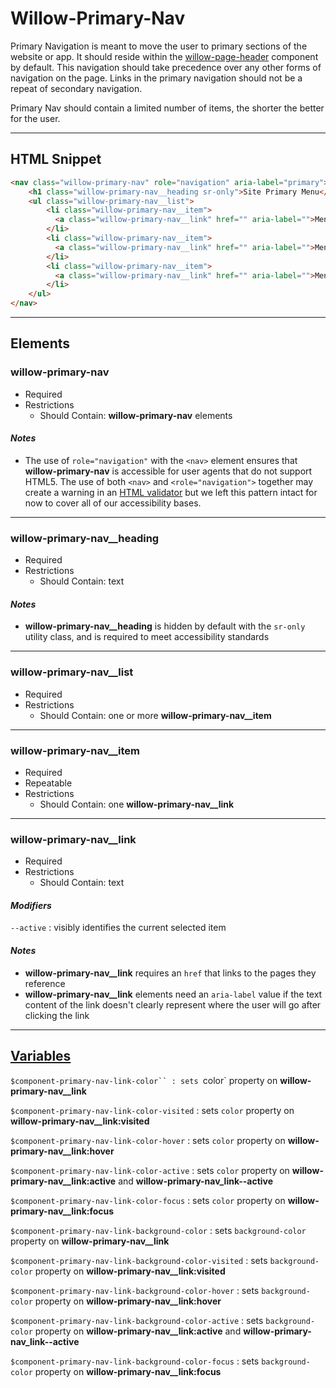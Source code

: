 # **Willow-Primary-Nav**

Primary Navigation is meant to move the user to primary sections of the website or app. It should reside within the [willow-page-header](../page-header) component by default. This navigation should take precedence over any other forms of navigation on the page. Links in the primary navigation should not be a repeat of secondary navigation.

Primary Nav should contain a limited number of items, the shorter the better for the user.

---

## HTML Snippet

```html
<nav class="willow-primary-nav" role="navigation" aria-label="primary">
    <h1 class="willow-primary-nav__heading sr-only">Site Primary Menu</h1>
    <ul class="willow-primary-nav__list">
        <li class="willow-primary-nav__item">
          <a class="willow-primary-nav__link" href="" aria-label="">Menu Item 1</a>
        </li>
        <li class="willow-primary-nav__item">
          <a class="willow-primary-nav__link" href="" aria-label="">Menu Item 2</a>
        </li>
        <li class="willow-primary-nav__item">
          <a class="willow-primary-nav__link" href="" aria-label="">Menu Item 3</a>
        </li>
    </ul>
</nav>
```

---

## Elements

### willow-primary-nav

- Required
- Restrictions
  - Should Contain: **willow-primary-nav** elements

#### _Notes_

- The use of `role="navigation"` with the `<nav>` element ensures that **willow-primary-nav** is accessible for user agents that do not support HTML5. The use of both `<nav>` and `<role="navigation">` together may create a warning in an [HTML validator](https://validator.w3.org/) but we left this pattern intact for now to cover all of our accessibility bases.

---

### willow-primary-nav__heading

- Required
- Restrictions
  - Should Contain: text

#### _Notes_

- **willow-primary-nav__heading** is hidden by default with the `sr-only` utility class, and is required to meet accessibility standards

---

### willow-primary-nav__list

- Required
- Restrictions
  - Should Contain: one or more **willow-primary-nav__item**

---

### willow-primary-nav__item

- Required
- Repeatable
- Restrictions
  - Should Contain: one **willow-primary-nav__link**

---

### willow-primary-nav__link

- Required
- Restrictions
  - Should Contain: text

#### _Modifiers_

`--active` : visibly identifies the current selected item

#### _Notes_

- **willow-primary-nav__link** requires an `href` that links to the pages they reference
- **willow-primary-nav__link** elements need an `aria-label` value if the text content of the link doesn't clearly represent where the user will go after clicking the link

---

## [Variables](./styles/_default-variables.scss)

`$component-primary-nav-link-color`` : sets `color` property on **willow-primary-nav__link**

`$component-primary-nav-link-color-visited` : sets `color` property on **willow-primary-nav__link:visited**

`$component-primary-nav-link-color-hover` : sets `color` property on **willow-primary-nav__link:hover**

`$component-primary-nav-link-color-active` : sets `color` property on **willow-primary-nav__link:active** and **willow-primary-nav_link--active**

`$component-primary-nav-link-color-focus` : sets `color` property on **willow-primary-nav__link:focus**

`$component-primary-nav-link-background-color` : sets `background-color` property on **willow-primary-nav__link**

`$component-primary-nav-link-background-color-visited` : sets `background-color` property on **willow-primary-nav__link:visited**

`$component-primary-nav-link-background-color-hover` : sets `background-color` property on **willow-primary-nav__link:hover**

`$component-primary-nav-link-background-color-active` : sets `background-color` property on **willow-primary-nav__link:active** and **willow-primary-nav_link--active**

`$component-primary-nav-link-background-color-focus` : sets `background-color` property on **willow-primary-nav__link:focus**
